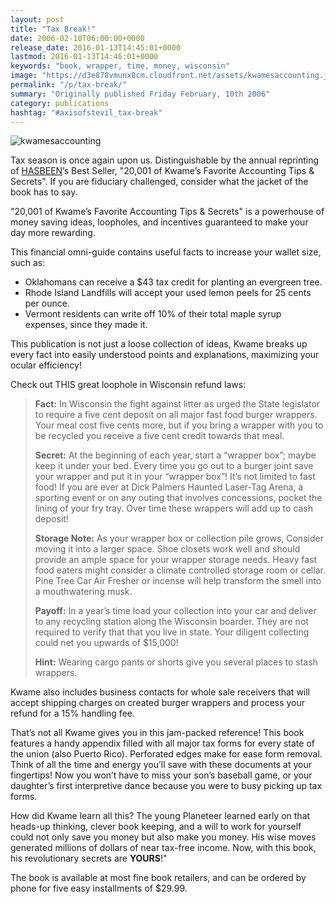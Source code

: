 ```yaml
---
layout: post
title: "Tax Break!"
date: 2006-02-10T06:00:00+0000
release_date: 2016-01-13T14:45:01+0000
lastmod: 2016-01-13T14:46:01+0000
keywords: "book, wrapper, time, money, wisconsin"
image: "https://d3e878vmunx8cm.cloudfront.net/assets/kwamesaccounting.jpg"
permalink: "/p/tax-break/"
summary: "Originally published Friday February, 10th 2006"
category: publications
hashtag: "#axisofstevil_tax-break"
---
```


[id_1]: https://d3e878vmunx8cm.cloudfront.net/assets/kwamesaccounting.jpg "kwamesaccounting"
![kwamesaccounting][id_1]

Tax season is once again upon us. Distinguishable by the annual reprinting of [HASBEEN](/p/hasbeen-october-2005 "HASBEEN")’s Best Seller, "20,001 of Kwame’s Favorite Accounting Tips & Secrets". If you are fiduciary challenged, consider what the jacket of the book has to say.

"20,001 of Kwame’s Favorite Accounting Tips & Secrets" is a powerhouse of money saving ideas, loopholes, and incentives guaranteed to make your day more rewarding. 

This financial omni-guide contains useful facts to increase your wallet size, such as:

- Oklahomans can receive a $43 tax credit for planting an evergreen tree.
- Rhode Island Landfills will accept your used lemon peels for 25 cents per ounce.
- Vermont residents can write off 10% of their total maple syrup expenses, since they made it.

This publication is not just a loose collection of ideas, Kwame breaks up every fact into easily understood points and explanations, maximizing your ocular efficiency!

Check out THIS great loophole in Wisconsin refund laws:

> **Fact:**
> In Wisconsin the fight against litter as urged the State legislator to require a five cent deposit on all major fast food burger wrappers. Your meal cost five cents more, but if you bring a wrapper with you to be recycled you receive a five cent credit towards that meal.
> 
> **Secret:**
> At the beginning of each year, start a “wrapper box”; maybe keep it under your bed. Every time you go out to a burger joint save your wrapper and put it in your “wrapper box”! It’s not limited to fast food! If you are ever at Dick Palmers Haunted Laser-Tag Arena, a sporting event or on any outing that involves concessions, pocket the lining of your fry tray. Over time these wrappers will add up to cash deposit!
> 
> **Storage Note:**
> As your wrapper box or collection pile grows, Consider moving it into a larger space. Shoe closets work well and should provide an ample space for your wrapper storage needs. Heavy fast food eaters might consider a climate controlled storage room or cellar. Pine Tree Car Air Fresher or incense will help transform the smell into a mouthwatering musk.
> 
> **Payoff:**
> In a year’s time load your collection into your car and deliver to any recycling station along the Wisconsin boarder. They are not required to verify that that you live in state. Your diligent collecting could net you upwards of $15,000!
> 
> **Hint:**
> Wearing cargo pants or shorts give you several places to stash wrappers.

Kwame also includes business contacts for whole sale receivers that will accept shipping charges on created burger wrappers and process your refund for a 15% handling fee.

That’s not all Kwame gives you in this jam-packed reference! This book features a handy appendix filled with all major tax forms for every state of the union (also Puerto Rico). Perforated edges make for ease form removal. Think of all the time and energy you’ll save with these documents at your fingertips! Now you won’t have to miss your son’s baseball game, or your daughter’s first interpretive dance because you were to busy picking up tax forms.

How did Kwame learn all this? The young Planeteer learned early on that heads-up thinking, clever book keeping, and a will to work for yourself could not only save you money but also make you money. His wise moves generated millions of dollars of near tax-free income. Now, with this book, his revolutionary secrets are **YOURS**!"

The book is available at most fine book retailers, and can be ordered by phone for five easy installments of $29.99.

